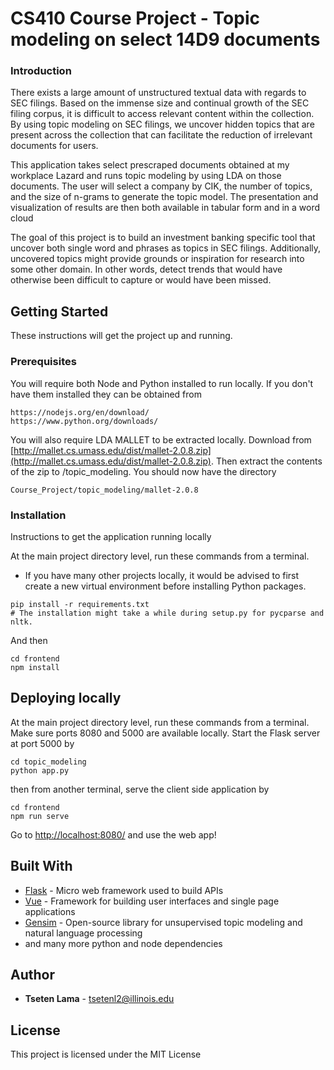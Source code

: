 # CS410 Course Project - Topic modeling on select 14D9 documents
### Introduction

There exists a large amount of unstructured textual data with regards to SEC filings. Based on the immense size and continual growth of the SEC filing corpus, it is difficult to access relevant content within the collection. By using topic modeling on SEC filings, we uncover hidden topics that are present across the collection that can facilitate the reduction of irrelevant documents for users. 

This application takes select prescraped documents obtained at my workplace Lazard and runs topic modeling by using LDA on those documents. The user will select a company by CIK, the number of topics, and the size of n-grams to generate the topic model. The presentation and visualization of results are then both available in tabular form and in a word cloud

The goal of this project is to build an investment banking specific tool that uncover both single word and phrases as topics in SEC filings. Additionally, uncovered topics might provide grounds or inspiration for research into some other domain. In other words, detect trends that would have otherwise been difficult to capture or would have been missed.
## Getting Started

These instructions will get the project up and running.

### Prerequisites

You will require both Node and Python installed to run locally.
If you don't have them installed they can be obtained from 
```
https://nodejs.org/en/download/
https://www.python.org/downloads/
```
You will also require LDA MALLET to be extracted locally. Download from [http://mallet.cs.umass.edu/dist/mallet-2.0.8.zip](http://mallet.cs.umass.edu/dist/mallet-2.0.8.zip). Then extract the contents of the zip to /topic_modeling. You should now have the directory
```
Course_Project/topic_modeling/mallet-2.0.8
```
### Installation

Instructions to get the application running locally

At the main project directory level, run these commands from a terminal.
* If you have many other projects locally, it would be advised to first create a new virtual environment before installing Python packages.
```
pip install -r requirements.txt 
# The installation might take a while during setup.py for pycparse and nltk.
```

And then

```
cd frontend
npm install
```

## Deploying locally
At the main project directory level, run these commands from a terminal. Make sure ports 8080 and 5000 are available locally.
Start the Flask server at port 5000 by
```
cd topic_modeling
python app.py
```
then from another terminal, serve the client side application by
```
cd frontend
npm run serve
```
Go to [http://localhost:8080/](http://localhost:8080/) and use the web app!
## Built With

* [Flask](http://flask.palletsprojects.com/en/1.1.x/) - Micro web framework used to build APIs
* [Vue](https://vuejs.org/) - Framework for building user interfaces and single page applications
* [Gensim](https://radimrehurek.com/gensim/) - Open-source library for unsupervised topic modeling and natural language processing
* and many more python and node dependencies

## Author

* **Tseten Lama** - tsetenl2@illinois.edu

## License

This project is licensed under the MIT License

